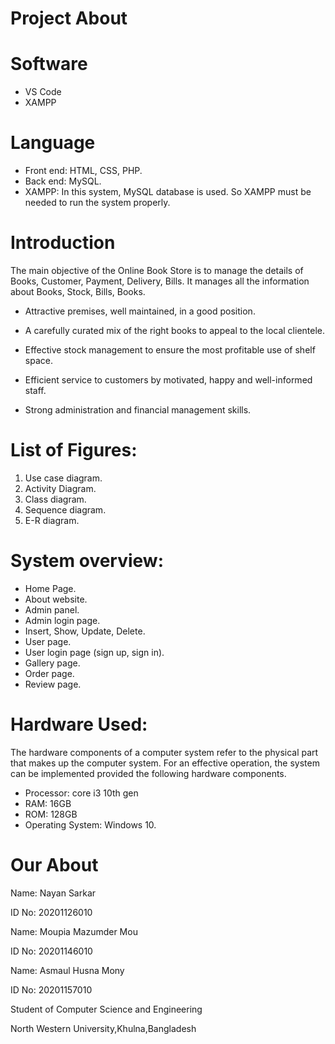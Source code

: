 # Project About

# Software
- VS Code 
- XAMPP

# Language
- Front end: HTML, CSS, PHP.
- Back end: MySQL.
- XAMPP: In this system, MySQL database is used. So XAMPP must be needed to run the system properly.

# Introduction
The main objective of the Online Book Store is to manage the details of Books, Customer, Payment, Delivery, Bills. It manages all the information about Books, Stock, Bills, Books.

- Attractive premises, well maintained, in a good position.

- A carefully curated mix of the right books to appeal to the local clientele.

- Effective stock management to ensure the most profitable use of shelf space.

- Efficient service to customers by motivated, happy and well-informed staff.

- Strong administration and financial management skills.

# List of Figures:
1. Use case diagram.
2. Activity Diagram.
3. Class diagram.
4. Sequence diagram.
5. E-R diagram.

# System overview:
-	Home Page.
-	About website.
-	Admin panel.
-	Admin login page.
-	Insert, Show, Update, Delete.
-	User page.
-	User login page (sign up, sign in).
-	Gallery page.
-	Order page.
-	Review page.

# Hardware Used:
The hardware components of a computer system refer to the physical part that makes up the computer system.
For an effective operation, the system can be implemented provided the following hardware components.
- Processor: core i3 10th gen
- RAM: 16GB
- ROM: 128GB
- Operating System: Windows 10.


# Our About
Name: Nayan Sarkar

ID No: 20201126010

Name: Moupia Mazumder Mou

ID No: 20201146010

Name: Asmaul Husna Mony

ID No: 20201157010

Student of Computer Science and Engineering 	

North Western University,Khulna,Bangladesh
